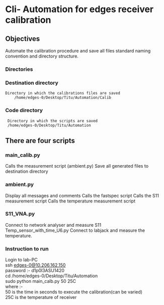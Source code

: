

# Cli- Automation for edges receiver calibration 

## Objectives
Automate the calibration procedure and save all files standard naming convention and directory structure.
 

### Directories 

### Destination directory
    Directory in which the calibrations files are saved      
        /home/edges-0/Desktop/Titu/Automation/Calib

  
### Code directory
     Directory in which the scripts are saved
     /home/edges-0/Desktop/Titu/Automation

## There are four scripts 
### main_calib.py 
Calls the measurement script (ambient.py)
Save all generated files to destination directory
### ambient.py
Display all messages and comments
Calls the fastspec script
Calls the S11 measurement script
Calls the temperature measurement script 
### S11_VNA.py
Connect to network analyser and measure S11
Temp_sensor_with_time_U6.py
Connect to labjack and measure the temperature.

### Instruction to run

   Login to lab-PC    
                      ssh edges-0@10.206.162.150  
                      password :- d1p0l3ASU1420  
                      cd  /home/edges-0/Desktop/Titu/Automation  
                      sudo python main_calb.py 50 25C  
                       where :-  
                                  50 is the time in seconds to execute the calibration(can be varied)  
                                  25C is the temperature of receiver  
                                  
